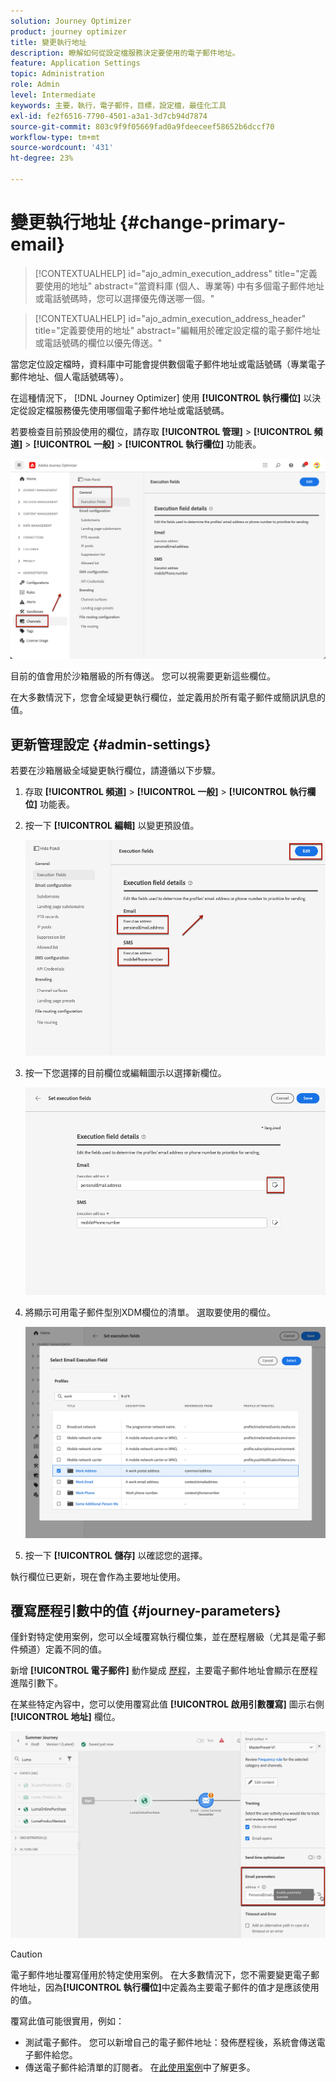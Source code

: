 ```yaml
---
solution: Journey Optimizer
product: journey optimizer
title: 變更執行地址
description: 瞭解如何從設定檔服務決定要使用的電子郵件地址。
feature: Application Settings
topic: Administration
role: Admin
level: Intermediate
keywords: 主要，執行，電子郵件，目標，設定檔，最佳化工具
exl-id: fe2f6516-7790-4501-a3a1-3d7cb94d7874
source-git-commit: 803c9f9f05669fad0a9fdeeceef58652b6dccf70
workflow-type: tm+mt
source-wordcount: '431'
ht-degree: 23%

---
```


# 變更執行地址 {#change-primary-email}

>[!CONTEXTUALHELP]
>id="ajo_admin_execution_address"
>title="定義要使用的地址"
>abstract="當資料庫 (個人、專業等) 中有多個電子郵件地址或電話號碼時，您可以選擇優先傳送哪一個。"

>[!CONTEXTUALHELP]
>id="ajo_admin_execution_address_header"
>title="定義要使用的地址"
>abstract="編輯用於確定設定檔的電子郵件地址或電話號碼的欄位以優先傳送。"

當您定位設定檔時，資料庫中可能會提供數個電子郵件地址或電話號碼（專業電子郵件地址、個人電話號碼等）。

在這種情況下， [!DNL Journey Optimizer] 使用 **[!UICONTROL 執行欄位]** 以決定從設定檔服務優先使用哪個電子郵件地址或電話號碼。

若要檢查目前預設使用的欄位，請存取 **[!UICONTROL 管理]** > **[!UICONTROL 頻道]** > **[!UICONTROL 一般]** > **[!UICONTROL 執行欄位]** 功能表。

![](assets/primary-address-execution-fields.png)

目前的值會用於沙箱層級的所有傳送。 您可以視需要更新這些欄位。

在大多數情況下，您會全域變更執行欄位，並定義用於所有電子郵件或簡訊訊息的值。 <!--[Learn how](#admin-settings)-->

<!--In some specific use cases only, you can override the value set globally and define a different value at the journey level. [Learn more](#journey-parameters)-->

## 更新管理設定 {#admin-settings}

若要在沙箱層級全域變更執行欄位，請遵循以下步驟。

1. 存取  **[!UICONTROL 頻道]** > **[!UICONTROL 一般]** > **[!UICONTROL 執行欄位]** 功能表。

1. 按一下 **[!UICONTROL 編輯]** 以變更預設值。

   ![](assets/primary-address.png)

1. 按一下您選擇的目前欄位或編輯圖示以選擇新欄位。

   ![](assets/primary-address-edit.png)

1. 將顯示可用電子郵件型別XDM欄位的清單。 選取要使用的欄位。

   ![](assets/primary-address-select-field.png)

1. 按一下 **[!UICONTROL 儲存]** 以確認您的選擇。

執行欄位已更新，現在會作為主要地址使用。

<!--1. You can also select an additional field to use as secondary email address. This allows you to determine which field to use if the primary field is empty for a profile. -->

## 覆寫歷程引數中的值 {#journey-parameters}

僅針對特定使用案例，您可以全域覆寫執行欄位集，並在歷程層級（尤其是電子郵件頻道）定義不同的值。

新增 **[!UICONTROL 電子郵件]** 動作變成 [歷程](../email/create-email.md#create-email-journey-campaign)，主要電子郵件地址會顯示在歷程進階引數下。

在某些特定內容中，您可以使用覆寫此值 **[!UICONTROL 啟用引數覆寫]** 圖示右側 **[!UICONTROL 地址]** 欄位。

![](assets/journey-enable-parameter-override.png)

>[!CAUTION]
>
>電子郵件地址覆寫僅用於特定使用案例。 在大多數情況下，您不需要變更電子郵件地址，因為&#x200B;**[!UICONTROL 執行欄位]**&#x200B;中定義為主要電子郵件的值才是應該使用的值。 

覆寫此值可能很實用，例如：

* 測試電子郵件。 您可以新增自己的電子郵件地址：發佈歷程後，系統會傳送電子郵件給您。
* 傳送電子郵件給清單的訂閱者。 在[此使用案例](../building-journeys/message-to-subscribers-uc.md)中了解更多。
